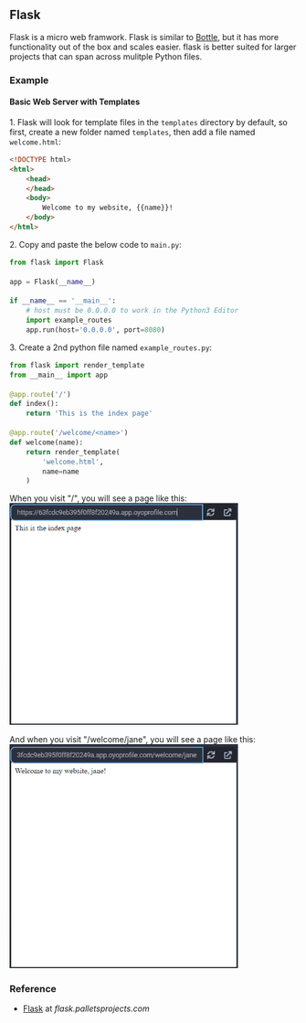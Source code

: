 ## Flask

Flask is a micro web framwork. Flask is similar to [Bottle](/extralibs/bottle/), but it has more functionality out of the box and scales easier. flask is better suited for larger projects that can span across mulitple Python files.

### Example

#### Basic Web Server with Templates

1\. Flask will look for template files in the `templates` directory by default, so first, create a new folder named `templates`, then add a file named `welcome.html`:

```html
<!DOCTYPE html>
<html>
    <head>
    </head>
    <body>
        Welcome to my website, {{name}}!
    </body>
</html>
```

2\. Copy and paste the below code to `main.py`:

```python
from flask import Flask

app = Flask(__name__)

if __name__ == '__main__':
    # host must be 0.0.0.0 to work in the Python3 Editor
    import example_routes
    app.run(host='0.0.0.0', port=8080)
```

3\. Create a 2nd python file named `example_routes.py`:

```python
from flask import render_template
from __main__ import app

@app.route('/')
def index():
    return 'This is the index page'

@app.route('/welcome/<name>')
def welcome(name):
    return render_template(
        'welcome.html',
        name=name
    )
```

When you visit "/", you will see a page like this:
<img src="../../assets/img/flask-welcome-index.png" width="400px">

And when you visit "/welcome/jane", you will see a page like this:
<img src="../../assets/img/flask-welcome-jane.png" width="400px">

### Reference

-   [Flask](https://flask.palletsprojects.com/en/2.2.x/) at _flask.palletsprojects.com_
